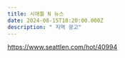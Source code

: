 ```yaml
---
title: 시애틀 N 뉴스
date: 2024-08-15T18:20:00.000Z
description: " 지역 광고"
---
```

<https://www.seattlen.com/hot/40994>
